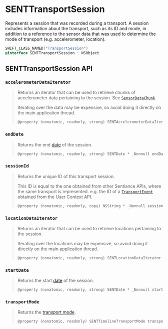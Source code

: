 # SENTTransportSession

Represents a session that was recorded during a transport. A session includes information about the transport, such as its ID and mode, in addition to a reference to the sensor data that was used to determine the mode of transport (e.g. accelerometer, location).

```objectivec
SWIFT_CLASS_NAMED("TransportSession")
@interface SENTTransportSession : NSObject
```

## SENTTransportSession API

### `accelerometerDataIterator`

> Returns an iterator that can be used to retrieve chunks of accelerometer data pertaining to the session. See [`SensorDataChunk`](sentsensordatachunk.md).
>
> Iterating over the data may be expensive, so avoid doing it directly on the main application thread.
>
> ```objectivec
> @property (nonatomic, readonly, strong) SENTAccelerometerDataIterator * _Nonnull accelerometerDataIterator;
> ```

### `endDate`

> Returns the end [date](../user-context/sentdate.md) of the session.
>
> ```objectivec
> @property (nonatomic, readonly, strong) SENTDate * _Nonnull endDate;@property (nonatomic, readonly) SENTTimelineTransportMode transportMode;
> ```

### `sessionId`

> Returns the unique ID of this transport session.
>
> This ID is equal to the one obtained from other Sentiance APIs, where the same transport is represented. e.g. the ID of a [`TransportEvent`](../user-context/senttimelineevent/senttransportevent.md) obtained from the User Context API.
>
> ```objectivec
> @property (nonatomic, readonly, copy) NSString * _Nonnull sessionId;
> ```

### `locationDataIterator`

> Returns an iterator that can be used to retrieve locations pertaining to the session.
>
> Iterating over the locations may be expensive, so avoid doing it directly on the main application thread.
>
> ```objectivec
> @property (nonatomic, readonly, strong) SENTLocationDataIterator * _Nonnull locationDataIterator;
> ```

### `startDate`

> Returns the start [date](../user-context/sentdate.md) of the session.
>
> ```objectivec
> @property (nonatomic, readonly, strong) SENTDate * _Nonnull startDate;
> ```

### `transportMode`

> Returns the [transport mode](../user-context/senttimelinetransportmode.md).
>
> ```objectivec
> @property (nonatomic, readonly) SENTTimelineTransportMode transportMode;
> ```
